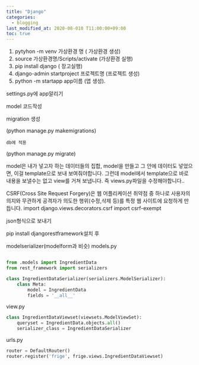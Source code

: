 ```yaml
---
title: "Django"
categories: 
  - blogging
last_modified_at: 2020-08-010 T11:00:00+09:00
toc: true
---
```


1. pytyhon -m venv 가상환경 명 ( 가상환경 생성)
2. source 가상환경명/Scripts/activate (가상환경 실행)
3. pip install django ( 장고실행)
4. django-admin startproject 프로젝트명 (프로젝트 생성)
5. python -m startapp app이름 (앱 생성).

settings.py에 app알리기

model 코드작성

migration 생성

(python manage.py makemigrations)

    db에 적용

(python manage.py migrate)


model은 내가 넣고자 하는 데이터들의 집합,
model을 만들고 그 안에 데이터도 넣었으면, 이걸 template으로 보내 보여줘야합니다.
그런데 model에서 template으로 바로 내용을 보낼수는 없고 view를 거쳐 보냅니다.
즉 views.py파일을 수정해야합니다..

CSRF(Cross Site Request Forgery)은 웹 어플리케이션 취약점 중 하나로 사용자의 의지와 무관하게
공격자가 의도한 행위(수정,삭제 등)를 특정 웹 사이트에 요청하게 만듭니다.
import django.views.decorators.csrf import csrf-exempt 



json형식으로 보내기


pip install djangorestframework설치 후

modelserializer(modelform과 비슷)
models.py

~~~python

from .models import IngredientData
from rest_framework import serializers

class IngredientDataSerializer(serializers.ModelSerializer):
    class Meta:
        model = IngredientData
        fields = '__all__'

~~~

view.py

~~~python
class IngredientDataViewset(viewsets.ModelViewSet):
    queryset = IngredientData.objects.all()
    serializer_class = IngredientDataSerializer

~~~

urls.py

~~~python
router = DefaultRouter()
router.register('frige', frige.views.IngredientDataViewset)

~~~
